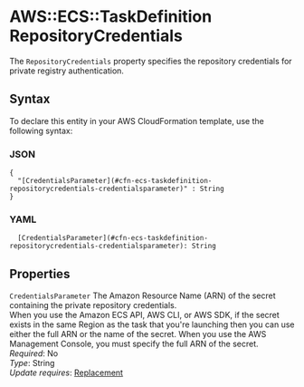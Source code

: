 # AWS::ECS::TaskDefinition RepositoryCredentials<a name="aws-properties-ecs-taskdefinition-repositorycredentials"></a>

The `RepositoryCredentials` property specifies the repository credentials for private registry authentication\.

## Syntax<a name="aws-properties-ecs-taskdefinition-repositorycredentials-syntax"></a>

To declare this entity in your AWS CloudFormation template, use the following syntax:

### JSON<a name="aws-properties-ecs-taskdefinition-repositorycredentials-syntax.json"></a>

```
{
  "[CredentialsParameter](#cfn-ecs-taskdefinition-repositorycredentials-credentialsparameter)" : String
}
```

### YAML<a name="aws-properties-ecs-taskdefinition-repositorycredentials-syntax.yaml"></a>

```
  [CredentialsParameter](#cfn-ecs-taskdefinition-repositorycredentials-credentialsparameter): String
```

## Properties<a name="aws-properties-ecs-taskdefinition-repositorycredentials-properties"></a>

`CredentialsParameter`  <a name="cfn-ecs-taskdefinition-repositorycredentials-credentialsparameter"></a>
The Amazon Resource Name \(ARN\) of the secret containing the private repository credentials\.  
When you use the Amazon ECS API, AWS CLI, or AWS SDK, if the secret exists in the same Region as the task that you're launching then you can use either the full ARN or the name of the secret\. When you use the AWS Management Console, you must specify the full ARN of the secret\.
*Required*: No  
*Type*: String  
*Update requires*: [Replacement](https://docs.aws.amazon.com/AWSCloudFormation/latest/UserGuide/using-cfn-updating-stacks-update-behaviors.html#update-replacement)
